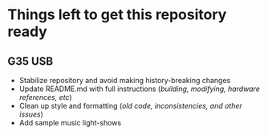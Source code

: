 Things left to get this repository ready
===============

## G35 USB

* Stabilize repository and avoid making history-breaking changes
* Update README.md with full instructions (*building, modifying, hardware references, etc*)
* Clean up style and formatting (*old code, inconsistencies, and other issues*)
* Add sample music light-shows

